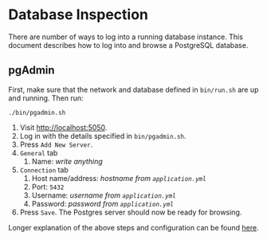 # Database Inspection

There are number of ways to log into a running database instance. This document
describes how to log into and browse a PostgreSQL database.

## pgAdmin

First, make sure that the network and database defined in `bin/run.sh` are up
and running. Then run:

```console
./bin/pgadmin.sh
```

1. Visit <http://localhost:5050>.
1. Log in with the details specified in `bin/pgadmin.sh`.
1. Press `Add New Server`.
1. `General` tab
   1. Name: _write anything_
1. `Connection` tab
   1. Host name/address: _hostname from `application.yml`_
   1. Port: `5432`
   1. Username: _username from `application.yml`_
   1. Password: _password from `application.yml`_
1. Press `Save`. The Postgres server should now be ready for browsing.

Longer explanation of the above steps and configuration can be found [here][1].

[1]: https://www.pgadmin.org/docs/pgadmin4/latest/container_deployment.html
